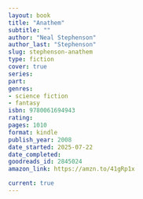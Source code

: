 ```yaml
---
layout: book
title: "Anathem"
subtitle: ""
author: "Neal Stephenson"
author_last: "Stephenson"
slug: stephenson-anathem
type: fiction
cover: true
series: 
part: 
genres:
- science fiction
- fantasy
isbn: 9780061694943
rating: 
pages: 1010
format: kindle
publish_year: 2008
date_started: 2025-07-22
date_completed: 
goodreads_id: 2845024
amazon_link: https://amzn.to/41gRp1x

current: true
---
```

